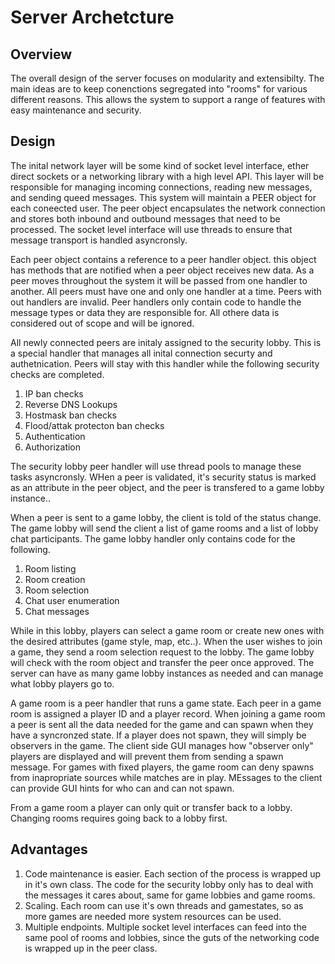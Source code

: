 # Server Archetcture 

## Overview
The overall design of the server focuses on modularity and extensibilty. The main ideas are to keep conenctions segregated into "rooms" for various different reasons. This allows the system to support a range of features with easy maintenance and security.

## Design

The inital network layer will be some kind of socket level interface, ether direct sockets or a networking library with a high level API. This layer will be responsible for managing incoming connections, reading new messages, and sending queed messages. This system will maintain a PEER object for each coneected user. The peer object encapsulates the network connection and stores both inbound and outbound messages that need to be processed. The socket level interface will use threads to ensure that message transport is handled asyncronsly.

Each peer object contains a reference to a peer handler object. this object has methods that are notified when a peer object receives new data. As a peer moves throughout the system it will be passed from one handler to another. All peers must have one and only one handler at a time. Peers with out handlers are invalid. Peer handlers only contain code to handle the message types or data they are responsible for. All othere data is considered out of scope and will be ignored.

All newly connected peers are initaly assigned to the security lobby. This is a special handler that manages all inital connection securty and authetnication. Peers will stay with this handler while the following security checks are completed.
1. IP ban checks
2. Reverse DNS Lookups
3. Hostmask ban checks
4. Flood/attak protecton ban checks
5. Authentication
6. Authorization

The security lobby peer handler will use thread pools to manage these tasks asyncronsly. WHen a peer is validated, it's security status is marked as an attribute in the peer object, and the peer is transfered to a game lobby instance..

When a peer is sent to a game lobby, the client is told of the status change. The game lobby will send the client a list of game rooms and a list of lobby chat participants. The game lobby handler only contains code for the following.

1. Room listing
2. Room creation
3. Room selection
4. Chat user enumeration
5. Chat messages

While in this lobby, players can select a game room or create new ones with the desired attributes (game style, map, etc..). When the user wishes to join a game, they send a room selection request to the lobby. The game lobby will check with the room object and transfer the peer once approved. The server can have as many game lobby instances as needed and can manage what lobby players go to.

A game room is a peer handler that runs a game state. Each peer in a game room is assigned a player ID and a player record. When joining a game room a peer is sent all the data needed for the game and can spawn when they have a syncronzed state. If a player does not spawn, they will simply be observers in the game. The client side GUI manages how "observer only" players are displayed and will prevent them from sending a spawn message. For games with fixed players, the game room can deny spawns from inapropriate sources while matches are in play. MEssages to the client can provide GUI hints for who can and can not spawn.

From a game room a player can only quit or transfer back to a lobby. Changing rooms requires going back to a lobby first.


## Advantages
1. Code maintenance is easier. Each section of the process is wrapped up in it's own class. The code for the security lobby only has to deal with the messages it cares about, same for game lobbies and game rooms.
2. Scaling. Each room can use it's own threads and gamestates, so as more games are needed more system resources can be used.
3. Multiple endpoints. Multiple socket level interfaces can feed into the same pool of rooms and lobbies, since the guts of the networking code is wrapped up in the peer class.





